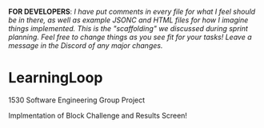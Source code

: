 **FOR DEVELOPERS**: *I have put comments in every file for what I feel should be in there, as well as example JSONC and HTML files for how I imagine things implemented. This is the "scaffolding" we discussed during sprint planning. Feel free to change things as you see fit for your tasks! Leave a message in the Discord of any major changes.*

# LearningLoop
1530 Software Engineering Group Project

Implmentation of Block Challenge and Results Screen!